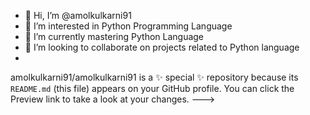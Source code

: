- 👋 Hi, I’m @amolkulkarni91
- 👀 I’m interested in Python Programming Language
- 🌱 I’m currently mastering Python Language
- 💞️ I’m looking to collaborate on projects related to Python language
- 

amolkulkarni91/amolkulkarni91 is a ✨ special ✨ repository because its `README.md` (this file) appears on your GitHub profile.
You can click the Preview link to take a look at your changes.
--->
